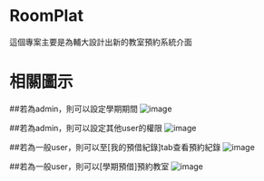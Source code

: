 # RoomPlat
這個專案主要是為輔大設計出新的教室預約系統介面

# 相關圖示

##若為admin，則可以設定學期期間
![image](https://github.com/tina94happy/RoomPlat/blob/main/demo_images/setting.png)

##若為admin，則可以設定其他user的權限
![image](https://github.com/tina94happy/RoomPlat/blob/main/demo_images/authorize.png)

##若為一般user，則可以至[我的預借紀錄]tab查看預約紀錄
![image](https://github.com/tina94happy/RoomPlat/blob/main/demo_images/record.png)

##若為一般user，則可以[學期預借]預約教室
![image](https://github.com/tina94happy/RoomPlat/blob/main/demo_images/semester.png)
